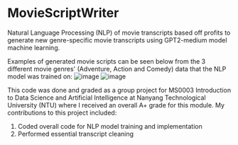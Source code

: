 # MovieScriptWriter
Natural Language Processing (NLP) of movie transcripts based off profits to generate new genre-specific movie transcripts using GPT2-medium model machine learning.





Examples of generated movie scripts can be seen below from the 3 different movie genres' (Adventure, Action and Comedy) data that the NLP model was trained on:
![image](https://github.com/nigelmaxwee/MovieScriptWriter/assets/122780978/7d2c0310-006b-4097-b37b-fb7cb0ea8b12)
![image](https://github.com/nigelmaxwee/MovieScriptWriter/assets/122780978/83895740-7720-4080-b239-27cde5cb3ffb)

This code was done and graded as a group project for MS0003 Introduction to Data Science and Artificial Intelligence at Nanyang Technological University (NTU) where I received an overall A+ grade for this module. My contributions to this project included:

1. Coded overall code for NLP model training and implementation
2. Performed essential transcript cleaning

